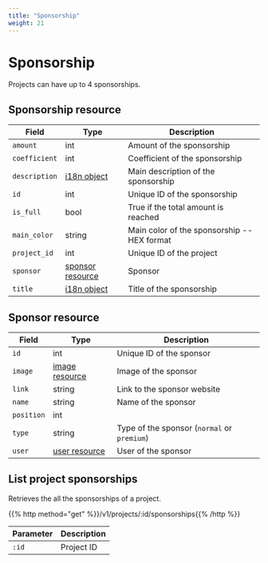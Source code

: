 ```yaml
---
title: "Sponsorship"
weight: 21
---
```


# Sponsorship

Projects can have up to 4 sponsorships.

## Sponsorship resource

| Field         | Type                                  | Description                                 |
| ------------- | ------------------------------------- | ------------------------------------------- |
| `amount`      | int                                   | Amount of the sponsorship                   |
| `coefficient` | int                                   | Coefficient of the sponsorship              |
| `description` | [i18n object](#i18n)                  | Main description of the sponsorship         |
| `id`          | int                                   | Unique ID of the sponsorship                |
| `is_full`     | bool                                  | True if the total amount is reached         |
| `main_color`  | string                                | Main color of the sponsorship -- HEX format |
| `project_id`  | int                                   | Unique ID of the project                    |
| `sponsor`     | [sponsor resource](#sponsor-resource) | Sponsor                                     |
| `title`       | [i18n object](#i18n)                  | Title of the sponsorship                    |


## Sponsor resource

| Field      | Type                     | Description                                 |
| ---------- | ------------------------ | ------------------------------------------- |
| `id`       | int                      | Unique ID of the sponsor                    |
| `image`    | [image resource](#image) | Image of the sponsor                        |
| `link`     | string                   | Link to the sponsor website                 |
| `name`     | string                   | Name of the sponsor                         |
| `position` | int                      |                                             |
| `type`     | string                   | Type of the sponsor (`normal` or `premium`) |
| `user`     | [user resource](#user)   | User of the sponsor                         |


## List project sponsorships

Retrieves the all the sponsorships of a project.

{{% http method="get" %}}/v1/projects/:id/sponsorships{{% /http %}}

| Parameter | Description |
| --------- | ----------- |
| `:id`     | Project ID  |
